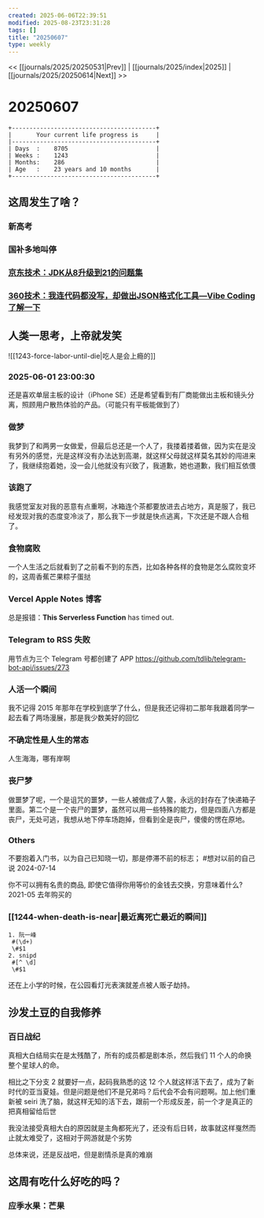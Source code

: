```yaml
---
created: 2025-06-06T22:39:51
modified: 2025-08-23T23:31:28
tags: []
title: "20250607"
type: weekly
---
```


<< [[journals/2025/20250531|Prev]] | [[journals/2025/index|2025]] | [[journals/2025/20250614|Next]] >>

# 20250607

```shell
+-----------------------------------------+
|       Your current life progress is     |
|-----------------------------------------+
| Days  :    8705                         |
| Weeks :    1243                         |
| Months:    286                          |
| Age   :    23 years and 10 months       |
+-----------------------------------------+
```

## 这周发生了啥？

### 新高考

### 国补多地叫停

### [京东技术：JDK从8升级到21的问题集](https://tool.lu/article/77A/url)

### [360技术：我连代码都没写，却做出JSON格式化工具—Vibe Coding了解一下](https://tool.lu/article/77y/url)

## 人类一思考，上帝就发笑

![[1243-force-labor-until-die|吃人是会上瘾的]]

### 2025-06-01 23:00:30

还是喜欢单层主板的设计（iPhone SE）还是希望看到有厂商能做出主板和镜头分离，照顾用户散热体验的产品。（可能只有平板能做到了）

### 做梦

我梦到了和两男一女做爱，但最后总还是一个人了，我搂着搂着做，因为实在是没有另外的感觉，光是这样没有办法达到高潮，就这样父母就这样莫名其妙的闯进来了，我继续抱着她，没一会儿他就没有兴致了，我道歉，她也道歉，我们相互依偎

### 该跑了

我感觉室友对我的恶意有点重啊，冰箱连个茶都要放进去占地方，真是服了，我已经发现对我的态度变冷淡了，那么我下一步就是快点逃离，下次还是不跟人合租了。

### 食物腐败

一个人生活之后就看到了之前看不到的东西，比如各种各样的食物是怎么腐败变坏的，这周香蕉芒果粽子蛋挞

### Vercel Apple Notes 博客

总是报错：**This Serverless Function** has timed out.

### Telegram to RSS 失败

用节点为三个 Telegram 号都创建了 APP https://github.com/tdlib/telegram-bot-api/issues/273

### 人活一个瞬间

我不记得 2015 年那年在学校到底学了什么，但是我还记得初二那年我跟着同学一起去看了两场漫展，那是我少数美好的回忆

### 不确定性是人生的常态

人生海海，哪有岸啊

### 丧尸梦

做噩梦了呢，一个是诅咒的噩梦，一些人被做成了人鳖，永远的封存在了快递箱子里面。第二个是一个丧尸的噩梦，虽然可以用一些特殊的能力，但是四面八方都是丧尸，无处可逃，我想从地下停车场跑掉，但看到全是丧尸，傻傻的愣在原地。

### Others

不要抱着入门书，以为自己已知晓一切，那是停滞不前的标志； #想对以前的自己说 2024-07-14

你不可以拥有名贵的商品, 即使它值得你用等价的金钱去交换，穷意味着什么? 2021-05 去年购买的

### [[1244-when-death-is-near|最近离死亡最近的瞬间]]

```regex
1. 阮一峰
 #(\d+)
 \#$1
2. snipd
 #[^ \d]
 \#$1
```

还在上小学的时候，在公园看灯光表演就差点被人贩子劫持。

## 沙发土豆的自我修养

### 百日战纪

真相大白结局实在是太残酷了，所有的成员都是剧本杀，然后我们 11 个人的命换整个星球人的命。

相比之下分支 2 就要好一点，起码我熟悉的这 12 个人就这样活下去了，成为了新时代的亚当夏娃。但是问题是他们不是兄弟吗？后代会不会有问题啊。加上他们重新被 seiri 洗了脑，就这样无知的活下去，跟前一个形成反差，前一个才是真正的把真相留给后世

我没法接受真相大白的原因就是主角都死光了，还没有后日转，故事就这样戛然而止就太难受了，这相对于网游就是个劣势

总体来说，还是反战吧，但是剧情杀是真的难崩

## 这周有吃什么好吃的吗？

### 应季水果：芒果
